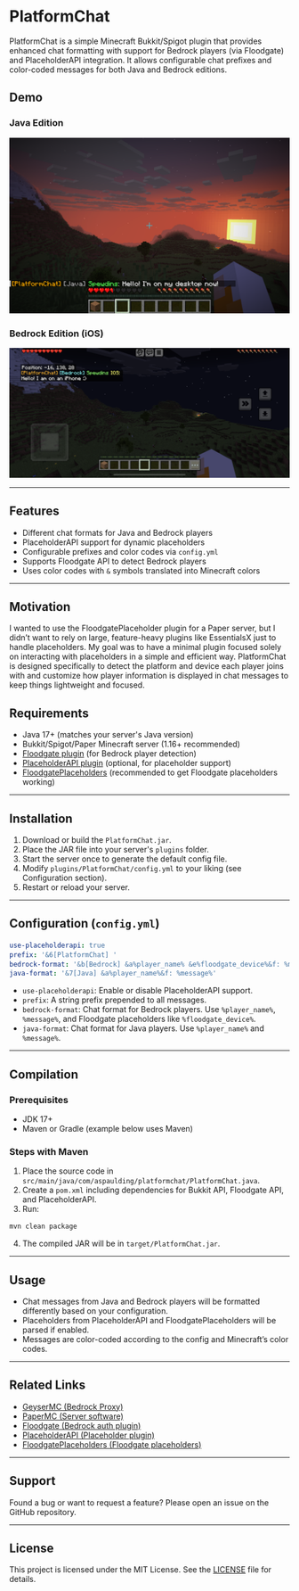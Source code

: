 # PlatformChat

PlatformChat is a simple Minecraft Bukkit/Spigot plugin that provides enhanced chat formatting with support for Bedrock players (via Floodgate) and PlaceholderAPI integration. It allows configurable chat prefixes and color-coded messages for both Java and Bedrock editions.

## Demo

### Java Edition
![Demo on Java Edition](Demo_Java.PNG)

### Bedrock Edition (iOS)
![Demo on iOS Bedrock Edition](Demo_iOS.PNG)

---

## Features

- Different chat formats for Java and Bedrock players
- PlaceholderAPI support for dynamic placeholders
- Configurable prefixes and color codes via `config.yml`
- Supports Floodgate API to detect Bedrock players
- Uses color codes with `&` symbols translated into Minecraft colors

---

## Motivation

I wanted to use the FloodgatePlaceholder plugin for a Paper server, but I didn’t want to rely on large, feature-heavy plugins like EssentialsX just to handle placeholders. My goal was to have a minimal plugin focused solely on interacting with placeholders in a simple and efficient way. PlatformChat is designed specifically to detect the platform and device each player joins with and customize how player information is displayed in chat messages to keep things lightweight and focused.

## Requirements

- Java 17+ (matches your server's Java version)
- Bukkit/Spigot/Paper Minecraft server (1.16+ recommended)
- [Floodgate plugin](https://github.com/GeyserMC/Floodgate) (for Bedrock player detection)
- [PlaceholderAPI plugin](https://github.com/PlaceholderAPI/PlaceholderAPI) (optional, for placeholder support)
- [FloodgatePlaceholders](https://github.com/rtm516/FloodgatePlaceholders) (recommended to get Floodgate placeholders working)

---

## Installation

1. Download or build the `PlatformChat.jar`.
2. Place the JAR file into your server's `plugins` folder.
3. Start the server once to generate the default config file.
4. Modify `plugins/PlatformChat/config.yml` to your liking (see Configuration section).
5. Restart or reload your server.

---

## Configuration (`config.yml`)

```yaml
use-placeholderapi: true
prefix: '&6[PlatformChat] '
bedrock-format: '&b[Bedrock] &a%player_name% &e%floodgate_device%&f: %message%'
java-format: '&7[Java] &a%player_name%&f: %message%'
````

* `use-placeholderapi`: Enable or disable PlaceholderAPI support.
* `prefix`: A string prefix prepended to all messages.
* `bedrock-format`: Chat format for Bedrock players. Use `%player_name%`, `%message%`, and Floodgate placeholders like `%floodgate_device%`.
* `java-format`: Chat format for Java players. Use `%player_name%` and `%message%`.

---

## Compilation

### Prerequisites

* JDK 17+
* Maven or Gradle (example below uses Maven)

### Steps with Maven

1. Place the source code in `src/main/java/com/aspaulding/platformchat/PlatformChat.java`.
2. Create a `pom.xml` including dependencies for Bukkit API, Floodgate API, and PlaceholderAPI.
3. Run:

```bash
mvn clean package
```

4. The compiled JAR will be in `target/PlatformChat.jar`.

---

## Usage

* Chat messages from Java and Bedrock players will be formatted differently based on your configuration.
* Placeholders from PlaceholderAPI and FloodgatePlaceholders will be parsed if enabled.
* Messages are color-coded according to the config and Minecraft’s color codes.

---

## Related Links

* [GeyserMC (Bedrock Proxy)](https://geysermc.org/)
* [PaperMC (Server software)](https://papermc.io/)
* [Floodgate (Bedrock auth plugin)](https://github.com/GeyserMC/Floodgate)
* [PlaceholderAPI (Placeholder plugin)](https://github.com/PlaceholderAPI/PlaceholderAPI)
* [FloodgatePlaceholders (Floodgate placeholders)](https://github.com/rtm516/FloodgatePlaceholders)

---

## Support

Found a bug or want to request a feature? Please open an issue on the GitHub repository.

---

## License

This project is licensed under the MIT License. See the [LICENSE](LICENSE) file for details.

